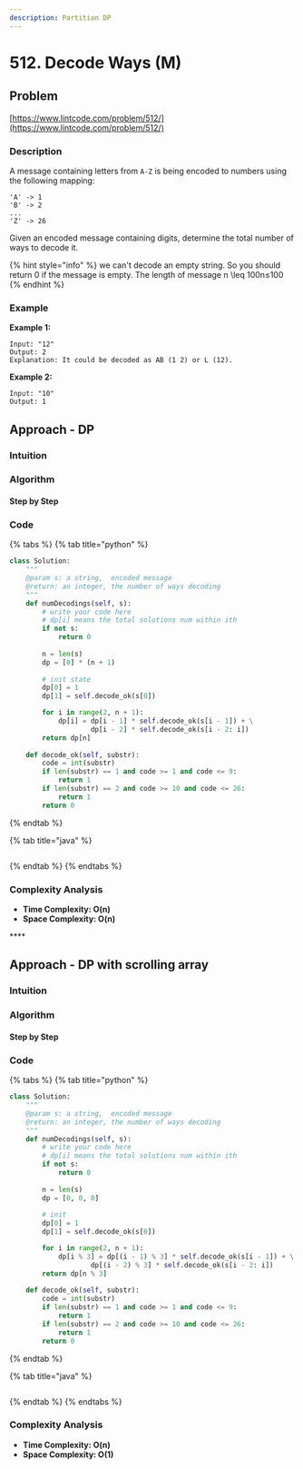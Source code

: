 ```yaml
---
description: Partition DP
---
```


# 512. Decode Ways \(M\)

## Problem

[https://www.lintcode.com/problem/512/](https://www.lintcode.com/problem/512/)

### Description

A message containing letters from `A-Z` is being encoded to numbers using the following mapping:

```text
'A' -> 1
'B' -> 2
...
'Z' -> 26
```

Given an encoded message containing digits, determine the total number of ways to decode it.

{% hint style="info" %}
we can't decode an empty string. So you should return 0 if the message is empty. The length of message n \leq 100n≤100
{% endhint %}

### Example

**Example 1:**

```text
Input: "12"
Output: 2
Explanation: It could be decoded as AB (1 2) or L (12).
```

**Example 2:**

```text
Input: "10"
Output: 1
```

## Approach - DP

### Intuition

### Algorithm

#### Step by Step

### Code

{% tabs %}
{% tab title="python" %}
```python
class Solution:
    """
    @param s: a string,  encoded message
    @return: an integer, the number of ways decoding
    """
    def numDecodings(self, s):
        # write your code here
        # dp[i] means the total solutions num within ith
        if not s:
            return 0
        
        n = len(s)
        dp = [0] * (n + 1)
        
        # init state
        dp[0] = 1
        dp[1] = self.decode_ok(s[0])

        for i in range(2, n + 1):
            dp[i] = dp[i - 1] * self.decode_ok(s[i - 1]) + \
                    dp[i - 2] * self.decode_ok(s[i - 2: i])
        return dp[n]
    
    def decode_ok(self, substr):
        code = int(substr)
        if len(substr) == 1 and code >= 1 and code <= 9:
            return 1
        if len(substr) == 2 and code >= 10 and code <= 26:
            return 1
        return 0
```
{% endtab %}

{% tab title="java" %}
```

```
{% endtab %}
{% endtabs %}

### Complexity Analysis

* **Time Complexity: O\(n\)**
* **Space Complexity: O\(n\)**

\*\*\*\*

## Approach - DP with scrolling array

### Intuition

### Algorithm

#### Step by Step

### Code

{% tabs %}
{% tab title="python" %}
```python
class Solution:
    """
    @param s: a string,  encoded message
    @return: an integer, the number of ways decoding
    """
    def numDecodings(self, s):
        # write your code here
        # dp[i] means the total solutions num within ith
        if not s:
            return 0
        
        n = len(s)
        dp = [0, 0, 0]
        
        # init
        dp[0] = 1
        dp[1] = self.decode_ok(s[0])

        for i in range(2, n + 1):
            dp[i % 3] = dp[(i - 1) % 3] * self.decode_ok(s[i - 1]) + \
                    dp[(i - 2) % 3] * self.decode_ok(s[i - 2: i])
        return dp[n % 3]
    
    def decode_ok(self, substr):
        code = int(substr)
        if len(substr) == 1 and code >= 1 and code <= 9:
            return 1
        if len(substr) == 2 and code >= 10 and code <= 26:
            return 1
        return 0
```
{% endtab %}

{% tab title="java" %}
```

```
{% endtab %}
{% endtabs %}

### Complexity Analysis

* **Time Complexity: O\(n\)**
* **Space Complexity: O\(1\)**

